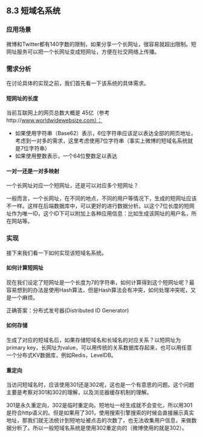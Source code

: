 ## 8.3 短域名系统

### 应用场景
微博和Twitter都有140字数的限制，如果分享一个长网址，很容易就超出限制。短网址服务可以把一个长网址变成短网址，方便在社交网络上传播。

### 需求分析
在讨论具体的实现之前，我们首先看一下该系统的具体需求。

#### 短网址的长度
当前互联网上的网页总数大概是	45亿（参考http://www.worldwidewebsize.com）：
* 如果使用字符串（Base62）表示，6位字符串应该足以表达全部的网页地址，考虑到一对多的需求，这里考虑使用7位字符串（事实上微博的短域名系统就是7位字符串）
* 如果使用整数表示，一个64位整数足以表达

#### 一对一还是一对多映射
一个长网址对应一个短网址，还是可以对应多个短网址？

一般而言，一个长网址，在不同的地点，不同的用户等情况下，生成的短网址应该不一样。这样在后端数据库中，可以更好的进行数据分析。以这个7位长度的短网址作为唯一ID，这个ID下可以附加上各种应用信息：比如生成该网址的用户名，所在网站等。

### 实现
接下来我们看一下如何实现该短域名系统。

#### 如何计算短网址
现在我们设定了短网址是一个长度为7的字符串，如何计算得到这个短网址呢？最容易想到的办法是使用Hash算法，但是Hash算法会有冲突，如何处理冲突呢，又是一个麻烦。

正确答案：分布式发号器(Distributed	ID	Generator)

#### 如何存储
生成了对应的短域名后，如果存储短域名和长域名的对应关系？以短网址为primary	key，长网址为value，可以用传统的关系数据库存起来，也可以用任意一个分布式KV数据库，例如Redis，LevelDB。

#### 重定向
当访问短域名时，应该使用301还是302呢，这也是一个有意思的问题。这个问题主要是考察对301和302的理解，以及浏览器缓存机制的理解。

301是永久重定向，302是临时重定向。短地址一经生成就不会变化，所以用301是符合http语义的。但是如果用了301，使用搜索引擎搜索的时候会直接展示真实地址，那我们就无法统计到短地址被点击的次数了，也无法收集用户信息，来做数据分析了。所以一般短域名系统是使用302重定向的（微博使用的就是302）。
